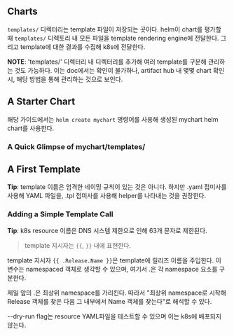 ## Charts
`templates/` 디렉터리는 template 파일이 저장되는 곳이다. helm이 chart를 평가할 때 `templates/` 디렉토리 내 모든 파일을 template rendering engine에 전달한다. 그리고 template에 대한 결과를 수집해 k8s에 전달한다.

**NOTE**: 'templates/' 디렉터리 내 디렉터리를 추가해 여러 template를 구분해 관리하는 것도 가능하다. 이는 doc에서는 확인이 불가하나, artifact hub 내 몇몇 chart 확인 시, 해당 방법을 통해 관리하는 것으로 보인다.

## A Starter Chart
해당 가이드에서는 `helm create mychart` 명령어를 사용해 생성된 mychart helm chart를 사용한다.
### A Quick Glimpse of mychart/templates/

## A First Template

**Tip**: template 이름은 엄격한 네이밍 규칙이 있는 것은 아니다. 하지만 .yaml 접미사를 사용해 YAML 파일을, .tpl 접미사를 사용해 helper를 나타내는 것을 권장한다.

### Adding a Simple Template Call

**Tip**: k8s resource 이름은 DNS 시스템 제한으로 인해 63개 문자로 제한된다.

> template 지시자는 `{{`, `}}` 내에 표현한다.

template 지시자 `{{ .Release.Name }}`은 template에 릴리즈 이름을 주입한다. 이 변수는 namespaced 객체로 생각할 수 있으며, 여기서 .은 각 namespace 요소를 구분한다.

제일 앞의 .은 최상위 namespace를 가리킨다. 따라서 "최상위 namespace로 시작해 Release 객체를 찾은 다음 그 내부에서 Name 객체를 찾는다"로 해석할 수 있다.

--dry-run flag는 resource YAML파일을 테스트할 수 있으며 이는 k8s에 배포되지 않는다.
